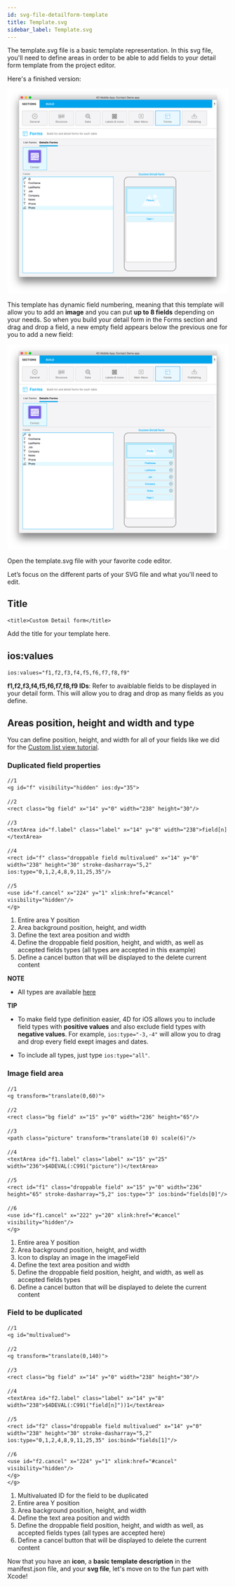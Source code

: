```yaml
---
id: svg-file-detailform-template
title: Template.svg
sidebar_label: Template.svg
---
```



The template.svg file is a basic template representation. In this svg file, you'll need to define areas in order to be able to add fields to your detail form template from the project editor.


Here's a finished version:

![Template svg file](assets/custom-detailform/detailform-template-svg-file.png)

This template has dynamic field numbering, meaning that this template will allow you to add an **image** and you can put **up to 8 fields** depending on your needs. So when you build your detail form in the Forms section and drag and drop a field, a new empty field appears below the previous one for you to add a new field:

![Template svg file](assets/custom-detailform/detailform-dynamic-field-number.png)


Open the template.svg file with your favorite code editor.

Let’s focus on the different parts of your SVG file and what you'll need to edit.

## Title
```
<title>Custom Detail form</title>
```

Add the title for your template here.

## ios:values

```
ios:values="f1,f2,f3,f4,f5,f6,f7,f8,f9"
```

**f1,f2,f3,f4,f5,f6,f7,f8,f9 IDs**: Refer to avaiblable fields to be displayed in your detail form. This will allow you to drag and drop as many fields as you define.

## Areas position, height and width and type
You can define position, height, and width for all of your fields like  we did for the [Custom list view tutorial](creating-listform.html).

### Duplicated field properties

```
//1
<g id="f" visibility="hidden" ios:dy="35">

//2
<rect class="bg field" x="14" y="0" width="238" height="30"/>

//3
<textArea id="f.label" class="label" x="14" y="8" width="238">field[n]</textArea>

//4
<rect id="f" class="droppable field multivalued" x="14" y="0" width="238" height="30" stroke-dasharray="5,2" ios:type="0,1,2,4,8,9,11,25,35"/>

//5
<use id="f.cancel" x="224" y="1" xlink:href="#cancel" visibility="hidden"/>
</g>
```

1. Entire area Y position
2. Area background position, height, and width
3. Define the text area position and width 
4. Define the droppable field position, height, and width, as well as accepted fields types (all types are accepted in this example)
5. Define a cancel button that will be displayed to the delete current content

<div markdown="1" class = "tips">

**NOTE**

* All types are available [here](http://doc.4d.com/4Dv17/4D/17/Field-and-Variable-Types.302-3729410.en.html)

</div>

<div markdown="1" class = "tips">

**TIP**

* To make field type definition easier, 4D for iOS allows you to include field types with **positive values** and also exclude field types with **negative values**. For example, ```ios:type="-3,-4"``` will allow you to drag and drop every field exept images and dates.

* To include all types, just type ```ios:type="all"```.

</div>


### Image field area

```
//1
<g transform="translate(0,60)">

//2
<rect class="bg field" x="15" y="0" width="236" height="65"/>

//3
<path class="picture" transform="translate(10 0) scale(6)"/>

//4
<textArea id="f1.label" class="label" x="15" y="25" width="236">$4DEVAL(:C991("picture"))</textArea>

//5
<rect id="f1" class="droppable field" x="15" y="0" width="236" height="65" stroke-dasharray="5,2" ios:type="3" ios:bind="fields[0]"/>

//6
<use id="f1.cancel" x="222" y="20" xlink:href="#cancel" visibility="hidden"/>
</g>
```

1. Entire area Y position
2. Area background position, height, and width
3. Icon to display an image in the imageField
4. Define the text area position and width 
5. Define the droppable field position, height, and width, as well as accepted fields types 
6. Define a cancel button that will be displayed to delete the current content


### Field to be duplicated

```
//1
<g id="multivalued">

//2
<g transform="translate(0,140)">

//3
<rect class="bg field" x="14" y="0" width="238" height="30"/>

//4
<textArea id="f2.label" class="label" x="14" y="8" width="238">$4DEVAL(:C991("field[n]"))1</textArea>

//5
<rect id="f2" class="droppable field multivalued" x="14" y="0" width="238" height="30" stroke-dasharray="5,2" ios:type="0,1,2,4,8,9,11,25,35" ios:bind="fields[1]"/>

//6
<use id="f2.cancel" x="224" y="1" xlink:href="#cancel" visibility="hidden"/>
</g>
</g>
```

1. Multivaluated ID for the field to be duplicated
2. Entire area Y position
3. Area background position, height, and width
4. Define the text area position and width 
5. Define the droppable field position, height, and width as well, as accepted fields types (all types are accepted here)
6. Define a cancel button that will be displayed to delete the current content



Now that you have an **icon**, a **basic template description** in the manifest.json file, and your **svg file**, let's move on to the fun part with Xcode!

